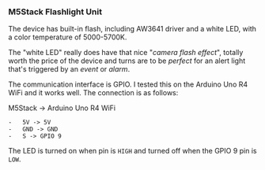 ### M5Stack Flashlight Unit

The device has built-in flash, including AW3641 driver and a white LED, with a color temperature of 5000-5700K.

The "white LED" really does have that nice "_camera flash effect_", totally worth the price of the device and
turns are to be _perfect_ for an alert light that's triggered by an _event_ or _alarm_.

The communication interface is GPIO. I tested this on the Arduino Uno R4 WiFi and it works well. The connection is as follows:

M5Stack -> Arduino Uno R4 WiFi

```
-   5V -> 5V
-   GND -> GND
-   S -> GPIO 9
```

The LED is turned on when pin is `HIGH` and turned off when the GPIO 9 pin is `LOW`.

